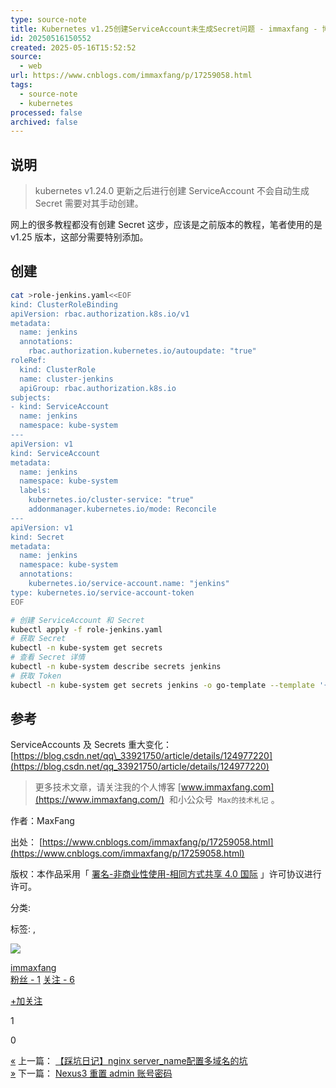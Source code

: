 ```yaml
---
type: source-note
title: Kubernetes v1.25创建ServiceAccount未生成Secret问题 - immaxfang - 博客园
id: 20250516150552
created: 2025-05-16T15:52:52
source:
  - web
url: https://www.cnblogs.com/immaxfang/p/17259058.html
tags:
  - source-note
  - kubernetes
processed: false
archived: false
---
```

## 说明

> kubernetes v1.24.0 更新之后进行创建 ServiceAccount 不会自动生成 Secret 需要对其手动创建。

网上的很多教程都没有创建 Secret 这步，应该是之前版本的教程，笔者使用的是 v1.25 版本，这部分需要特别添加。

## 创建

```bash
cat >role-jenkins.yaml<<EOF
kind: ClusterRoleBinding
apiVersion: rbac.authorization.k8s.io/v1
metadata:
  name: jenkins
  annotations:
    rbac.authorization.kubernetes.io/autoupdate: "true"
roleRef:
  kind: ClusterRole
  name: cluster-jenkins
  apiGroup: rbac.authorization.k8s.io
subjects:
- kind: ServiceAccount
  name: jenkins
  namespace: kube-system
---
apiVersion: v1
kind: ServiceAccount
metadata:
  name: jenkins
  namespace: kube-system
  labels:
    kubernetes.io/cluster-service: "true"
    addonmanager.kubernetes.io/mode: Reconcile
---
apiVersion: v1
kind: Secret
metadata:
  name: jenkins
  namespace: kube-system
  annotations:
    kubernetes.io/service-account.name: "jenkins"
type: kubernetes.io/service-account-token
EOF
```
```bash
# 创建 ServiceAccount 和 Secret
kubectl apply -f role-jenkins.yaml
# 获取 Secret
kubectl -n kube-system get secrets
# 查看 Secret 详情
kubectl -n kube-system describe secrets jenkins
# 获取 Token
kubectl -n kube-system get secrets jenkins -o go-template --template '{{index .data "token"}}' | base64 --decode
```

## 参考

ServiceAccounts 及 Secrets 重大变化： [https://blog.csdn.net/qq\_33921750/article/details/124977220](https://blog.csdn.net/qq_33921750/article/details/124977220)

> 更多技术文章，请关注我的个人博客 [www.immaxfang.com](https://www.immaxfang.com/)  和小公众号  `Max的技术札记` 。

作者：MaxFang

出处： [https://www.cnblogs.com/immaxfang/p/17259058.html](https://www.cnblogs.com/immaxfang/p/17259058.html)

版权：本作品采用「 [署名-非商业性使用-相同方式共享 4.0 国际](https://creativecommons.org/licenses/by-nc-sa/4.0/) 」许可协议进行许可。

分类:

标签: ,

[![](https://pic.cnblogs.com/face/2459679/20220627171758.png)](https://home.cnblogs.com/u/immaxfang/)

[immaxfang](https://home.cnblogs.com/u/immaxfang/)  
[粉丝 - 1](https://home.cnblogs.com/u/immaxfang/followers/) [关注 - 6](https://home.cnblogs.com/u/immaxfang/followees/)  

[+加关注](https://www.cnblogs.com/immaxfang/p/)

1

0

[«](https://www.cnblogs.com/immaxfang/p/17111354.html) 上一篇： [【踩坑日记】nginx server\_name配置多域名的坑](https://www.cnblogs.com/immaxfang/p/17111354.html "发布于 2023-02-11 14:05")  
[»](https://www.cnblogs.com/immaxfang/p/17479078.html) 下一篇： [Nexus3 重置 admin 账号密码](https://www.cnblogs.com/immaxfang/p/17479078.html "发布于 2023-06-14 00:58")